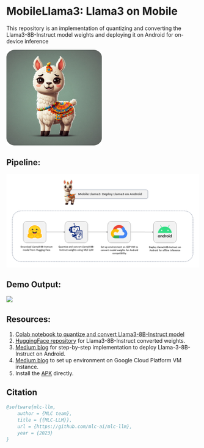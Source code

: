 # MobileLlama3: Llama3 on Mobile
This repository is an implementation of quantizing and converting the Llama3-8B-Instruct model weights and deploying it on Android for on-device inference

<img src="https://github.com/NSTiwari/Llama3-on-Mobile/blob/main/llama3_icon.png" width="250" height="250"/>

## Pipeline:
<img src="https://github.com/NSTiwari/Llama3-on-Mobile/blob/main/mobile-llama3-pipeline.png"/>

## Demo Output:
<img src="https://github.com/NSTiwari/Llama3-on-Mobile/blob/main/mobilellama3.gif"/>

## Resources:

1. [Colab notebook to quantize and convert Llama3-8B-Instruct model](https://github.com/NSTiwari/Llama3-on-Mobile/blob/main/Llama3_on_Mobile.ipynb)
2. [HuggingFace repository](https://huggingface.co/NSTiwari/Llama-3-8B-q4f16_1-android) for Llama3-8B-Instruct converted weights.
3. [Medium blog](https://tiwarinitin1999.medium.com/ml-story-mobilellama3-run-llama3-locally-on-mobile-36182fed3889) for step-by-step implementation to deploy Llama-3-8B-Instruct on Android.
4. [Medium blog](https://tiwarinitin1999.medium.com/set-up-android-studio-on-gcp-vm-instance-81081febb071) to set up environment on Google Cloud Platform VM instance.
5. Install the [APK](https://github.com/NSTiwari/Llama3-on-Mobile/blob/main/mobilellama3.apk) directly.


## Citation

```bibtex
@software{mlc-llm,
    author = {MLC team},
    title = {{MLC-LLM}},
    url = {https://github.com/mlc-ai/mlc-llm},
    year = {2023}
}
```
